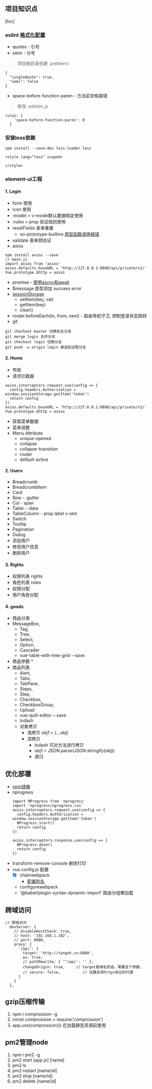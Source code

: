 ## 项目知识点

[toc]

### eslint [格式化配置](https://www.jianshu.com/p/23a5d6194a4b)
- quotes - 引号
- semi - 分号

> 项目根目录创建 .prettierrc  
```
{
  "singleQuote": true,
  "semi": false
}
```
- space-before-function-paren - 方法前空格报错
> 修改 .eslintrc.js
```
rules: {
    'space-before-function-paren': 0
  }  
```

### 安装less依赖
`npm install --save-dev less-loader less`
```
<style lang="less" scoped>
  
</style>
```

### element-ui工程
#### 1. Login
* form 使用
* icon 使用
* :model > v-model默认数据绑定使用
* :rules > prop 验证规则使用
* resetFields 表单重置
  * no-prototype-builtins [原型函数调用报错](https://cloud.tencent.com/developer/section/1135740)
* validate 表单预验证
* axios
```
npm install axios --save
// main.js
import axios from 'axios'
axios.defaults.baseURL = 'http://127.0.0.1:8888/api/private/v1/'
Vue.prototype.$http = axios

```
* promise - [使用async和await](https://blog.csdn.net/weixin_42470791/article/details/82560734)
* $message 原型添加 success error
* [sessionStorage](https://www.runoob.com/jsref/prop-win-sessionstorage.html) 
  * setItem(key, val)
  * getItem(key)
  * clear()
* router.beforeEach(to, from, next) - 路由导航守卫, 控制登录状态跳转
* git
```
git chechout master 切换到主分支
git merge login 合并分支
git chechout login 切换分支
git push -u origin login 推送到远程分支
```

#### 2. Home
* 布局
* 请求拦截器
```
axios.interceptors.request.use(config => {
  config.headers.Authorization = window.sessionStorage.getItem('token')
  return config
})
axios.defaults.baseURL = 'http://127.0.0.1:8888/api/private/v1/'
Vue.prototype.$http = axios
```
* 获取菜单数据
* 菜单调整
* Menu Attribute
  * unique-opened
  * collapse
  * collapse-transition
  * router
  * default-active

#### 2. Users
* Breadcrumb
* BreadcrumbItem
* Card
* Row - :gutter
* Col - span
* Table - :data
* TableColumn - prop label v-slot
* Switch 
* Tooltip
* Pagination
* Dialog
* 添加用户
* 修改用户信息
* 删除用户

#### 3. Rights
* 权限列表 rights
* 角色列表 roles
* 权限分配
* 用户角色分配    

#### 4. goods 
* 商品分类
* MessageBox,
  * Tag,
  * Tree,
  * Select,
  * Option,
  * Cascader
  * vue-table-with-tree-grid --save
* 商品参数
  * 
* 商品列表 
  * Alert,
  * Tabs,
  * TabPane,
  * Steps,
  * Step,
  * Checkbox,
  * CheckboxGroup,
  * Upload
  * vue-quill-editor --save
  * lodash
  * 对象拷贝
    * 浅拷贝 obj1 = {...obj}
    * 深拷贝 
      * lodash 可对方法进行拷贝
      * obj1 = JSON.parse(JSON.stringify(obj))
      * 递归

## 优化部署

* [npm镜像](https://www.cnblogs.com/cythia/p/10985080.html)
* nprogress
  ```
  import NProgress from 'nprogress'
  import 'nprogress/nprogress.css'
  axios.interceptors.request.use(config => {
    config.headers.Authorization = window.sessionStorage.getItem('token')
    NProgress.start()
    return config
  })

  axios.interceptors.response.use(config => {
    NProgress.done()
    return config
  })
  ```
* transform-remove-console 删除打印
* vue.config.js 配置
  * [x] chainwebpack
    * [配置别名](https://www.jianshu.com/p/e4716e5bc8bb) 
  * configurewebpack
  * '@babel/plugin-syntax-dynamic-import' 路由分组懒加载

## 跨域访问
```
// 跨域访问
  devServer: {
    // disableHostCheck: true,
    // host: '192.168.1.102',
    // port: 8080,
    proxy: {
      '/api': {
        target: 'http://tangoh.cn:8888',
        ws: true,
        // pathRewrite: { '^/api': '' },
        changeOrigin: true,     // target是域名的话，需要这个参数，
        // secure: false,          // 设置支持https协议的代理
      }
    }
  },
```

## gzip压缩传输
1. npm i comprossion -g
2. const comprossion = require('comprossion')
3. app.use(comprossion()) 在加载静态资源前使用

## pm2管理node
1. npm i pm2 -g
2. pm2 start [app.js] [name]
3. pm2 ls
4. pm2 restart [name/id]
5. pm2 stop [name/id]
6. pm2 delete [name/id]

